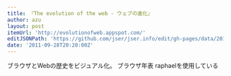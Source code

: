 ```yaml
---
title: 『The evolution of the web - ウェブの進化』
author: azu
layout: post
itemUrl: 'http://evolutionofweb.appspot.com/'
editJSONPath: 'https://github.com/jser/jser.info/edit/gh-pages/data/2011/09/index.json'
date: '2011-09-28T20:20:00Z'
---
```

ブラウザとWebの歴史をビジュアル化。
ブラウザ年表
raphaelを使用している
